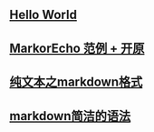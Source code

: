 ## [Hello World](article/0world.md)
## [MarkorEcho 范例 + 开原](article/1markdown.md)
## [纯文本之markdown格式](article/2encourage.md)
## [markdown简洁的语法](article/3grammer.md)
